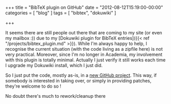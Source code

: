 +++
title = "BibTeX plugin on GitHub"
date = "2012-08-12T15:19:00-00:00"
categories = [ "blog" ]
tags = [ "bibtex", "dokuwiki" ]

+++


It seems there are still people out there that are coming to my site (or even
my mailbox :)) due to my
[Dokuwiki plugin for BibTeX entries]({{< ref "/projects/bibtex_plugin.md" >}}).
While I'm always happy to help, I recognise the current situation (with the
code living as a zipfile here) is not very practical.  Moreover, since I'm no
longer in Academia, my involvement with this plugin is totally
minimal. Actually I just verify it still works each time I upgrade my Dokuwiki
install, which I just did.

So I just put the code, mostly as-is, in
a [new GitHub project](https://github.com/sigma/dw-bibtex). This way, if
somebody is interested in taking over, or simply in providing patches, they're
welcome to do so !

No doubt there's much to rework/cleanup there
